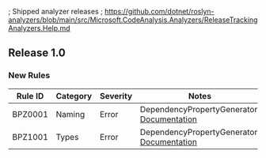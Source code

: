 ﻿; Shipped analyzer releases
; https://github.com/dotnet/roslyn-analyzers/blob/main/src/Microsoft.CodeAnalysis.Analyzers/ReleaseTrackingAnalyzers.Help.md

## Release 1.0

### New Rules
Rule ID | Category | Severity | Notes
--------|----------|----------|--------------------
BPZ0001 | Naming   | Error    | DependencyPropertyGenerator, [Documentation](https://github.com/IGood/boilerplatezero#readme)
BPZ1001 | Types    | Error    | DependencyPropertyGenerator, [Documentation](https://github.com/IGood/boilerplatezero#readme)
